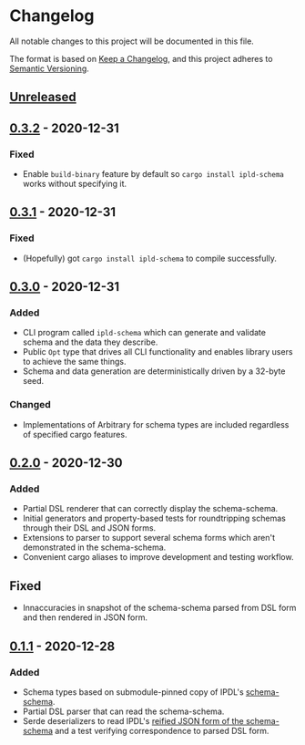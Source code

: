 # Changelog
All notable changes to this project will be documented in this file.

The format is based on [Keep a Changelog](https://keepachangelog.com/en/1.0.0/),
and this project adheres to [Semantic Versioning](https://semver.org/spec/v2.0.0.html).

## [Unreleased]

## [0.3.2] - 2020-12-31
### Fixed
- Enable `build-binary` feature by default so `cargo install ipld-schema` works without specifying it.

## [0.3.1] - 2020-12-31
### Fixed
- (Hopefully) got `cargo install ipld-schema` to compile successfully.

## [0.3.0] - 2020-12-31
### Added
- CLI program called `ipld-schema` which can generate and validate schema and the data they describe.
- Public `Opt` type that drives all CLI functionality and enables library users to achieve the same things.
- Schema and data generation are deterministically driven by a 32-byte seed.

### Changed
- Implementations of Arbitrary for schema types are included regardless of specified cargo features.

## [0.2.0] - 2020-12-30
### Added
- Partial DSL renderer that can correctly display the schema-schema.
- Initial generators and property-based tests for roundtripping schemas through their DSL and JSON forms.
- Extensions to parser to support several schema forms which aren't demonstrated in the schema-schema.
- Convenient cargo aliases to improve development and testing workflow.

## Fixed
- Innaccuracies in snapshot of the schema-schema parsed from DSL form and then rendered in JSON form.

## [0.1.1] - 2020-12-28
### Added
- Schema types based on submodule-pinned copy of IPDL's [schema-schema](./specs/schemas/schema-schema.ipldsch).
- Partial DSL parser that can read the schema-schema.
- Serde deserializers to read IPDL's [reified JSON form of the schema-schema](./specs/schemas/schema-schema.ipldsch.json) and a test verifying correspondence to parsed DSL form.

[Unreleased]: https://github.com/mx00s/ipld-schema/compare/0.3.2...HEAD
[0.3.2]: https://github.com/mx00s/ipld-schema/compare/0.3.1...0.3.2
[0.3.1]: https://github.com/mx00s/ipld-schema/compare/0.3.0...0.3.1
[0.3.0]: https://github.com/mx00s/ipld-schema/compare/0.2.0...0.3.0
[0.2.0]: https://github.com/mx00s/ipld-schema/compare/0.1.1...0.2.0
[0.1.1]: https://github.com/mx00s/ipld-schema/compare/b47846afc50ff594ed144197de35c81142b595bd...0.1.1
